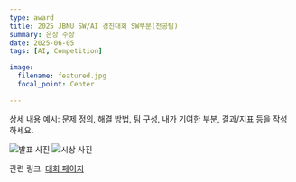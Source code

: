```yaml
---
type: award
title: 2025 JBNU SW/AI 경진대회 SW부분(전공팀)
summary: 은상 수상
date: 2025-06-05
tags: [AI, Competition]

image:
  filename: featured.jpg
  focal_point: Center

---
```


상세 내용 예시: 문제 정의, 해결 방법, 팀 구성, 내가 기여한 부분, 결과/지표 등을 작성하세요.



![발표 사진](stage.jpg)
![시상 사진](award.jpg)

관련 링크: [대회 페이지](https://csai.jbnu.ac.kr/bbs/csai/5289/355730/artclView.do)


